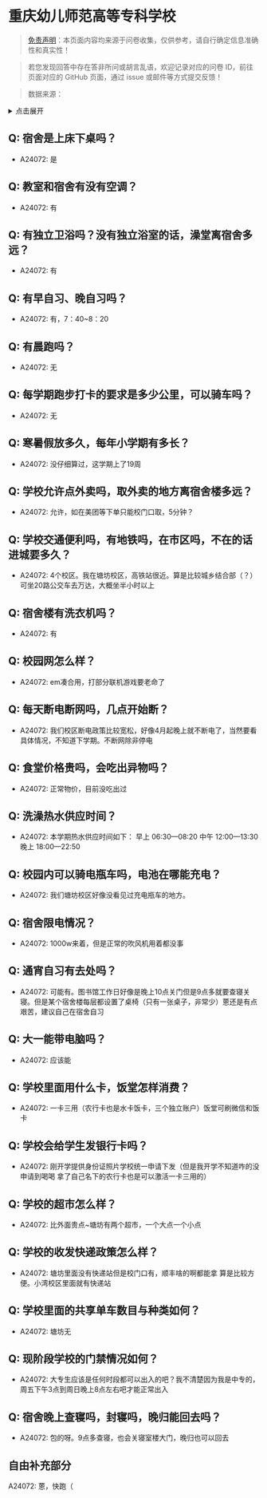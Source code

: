 # 重庆幼儿师范高等专科学校

> [免责声明](https://colleges.chat/#_3)：本页面内容均来源于问卷收集，仅供参考，请自行确定信息准确性和真实性！

> 若您发现回答中存在答非所问或胡言乱语，欢迎记录对应的问卷 ID，前往页面对应的 GitHub 页面，通过 issue 或邮件等方式提交反馈！

> 数据来源：

<details><summary>点击展开</summary>
<ul>
<li>A24072: 匿名 (2024 年 06 月)</li>
</ul>
</details>

## Q: 宿舍是上床下桌吗？

- A24072: 是

## Q: 教室和宿舍有没有空调？

- A24072: 有

## Q: 有独立卫浴吗？没有独立浴室的话，澡堂离宿舍多远？

- A24072: 有

## Q: 有早自习、晚自习吗？

- A24072: 有，7：40\~8：20

## Q: 有晨跑吗？

- A24072: 无

## Q: 每学期跑步打卡的要求是多少公里，可以骑车吗？

- A24072: 无

## Q: 寒暑假放多久，每年小学期有多长？

- A24072: 没仔细算过，这学期上了19周

## Q: 学校允许点外卖吗，取外卖的地方离宿舍楼多远？

- A24072: 允许，如在美团等下单只能校门口取，5分钟？

## Q: 学校交通便利吗，有地铁吗，在市区吗，不在的话进城要多久？

- A24072: 4个校区。我在塘坊校区，高铁站很近。算是比较城乡结合部（？）可坐20路公交车去万达，大概坐半小时以上

## Q: 宿舍楼有洗衣机吗？

- A24072: 有

## Q: 校园网怎么样？

- A24072: em凑合用，打部分联机游戏要老命了

## Q: 每天断电断网吗，几点开始断？

- A24072: 我们校区断电政策比较宽松，好像4月起晚上就不断电了，当然要看具体情况，不知道下学期。不断网除非停电

## Q: 食堂价格贵吗，会吃出异物吗？

- A24072: 正常物价，目前没吃出过

## Q: 洗澡热水供应时间？

- A24072: 本学期热水供应时间如下：
早上  06:30—08:20
中午  12:00—13:30
晚上  18:00—22:50

## Q: 校园内可以骑电瓶车吗，电池在哪能充电？

- A24072: 我们塘坊校区好像没看见过充电瓶车的地方。

## Q: 宿舍限电情况？

- A24072: 1000w来着，但是正常的吹风机用着都没事

## Q: 通宵自习有去处吗？

- A24072: 可能有。图书馆工作日好像是晚上10点关门但是9点多就要查寝关寝。但是某个宿舍楼每层都设置了桌椅（只有一张桌子，非常少）蒽还是有点艰苦，建议自己在宿舍自习

## Q: 大一能带电脑吗？

- A24072: 应该能

## Q: 学校里面用什么卡，饭堂怎样消费？

- A24072: 一卡三用（农行卡也是水卡饭卡，三个独立账户）饭堂可刷微信和饭卡

## Q: 学校会给学生发银行卡吗？

- A24072: 刚开学提供身份证照片学校统一申请下发（但是我开学不知道咋的没申请到喝喝 拿了自己名下的农行卡也是可以激活一卡三用的）

## Q: 学校的超市怎么样？

- A24072: 比外面贵点\~塘坊有两个超市，一个大点一个小点

## Q: 学校的收发快递政策怎么样？

- A24072: 塘坊里面没有快递站但是校门口有，顺丰啥的啊都能拿 算是比较方便。小湾校区里面就有快递站

## Q: 学校里面的共享单车数目与种类如何？

- A24072: 塘坊无

## Q: 现阶段学校的门禁情况如何？

- A24072: 大专生应该是任何时段都可以出入的吧？我不清楚因为我是中专的，周五下午3点到周日晚上8点左右吧才能正常出入

## Q: 宿舍晚上查寝吗，封寝吗，晚归能回去吗？

- A24072: 包的呀。9点多查寝，也会关寝室楼大门，晚归也可以回去

## 自由补充部分

A24072: 蒽，快跑（